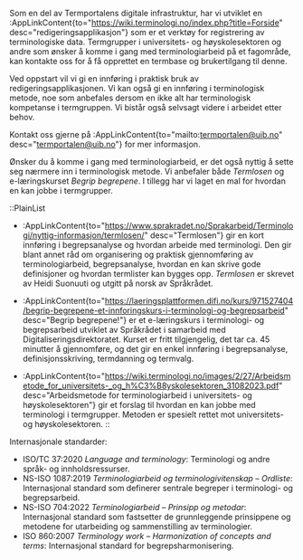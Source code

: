 Som en del av Termportalens digitale infrastruktur, har vi utviklet en
:AppLinkContent{to="https://wiki.terminologi.no/index.php?title=Forside"
desc="redigeringsapplikasjon"} som er et verktøy for registrering av
terminologiske data. Termgrupper i universitets- og høyskolesektoren
og andre som ønsker å komme i gang med terminologiarbeid på et
fagområde, kan kontakte oss for å få opprettet en termbase og
brukertilgang til denne.

Ved oppstart vil vi gi en innføring i praktisk bruk av
redigeringsapplikasjonen. Vi kan også gi en innføring i terminologisk
metode, noe som anbefales dersom en ikke alt har terminologisk
kompetanse i termgruppen. Vi bistår også selvsagt videre i arbeidet
etter behov.

Kontakt oss gjerne på :AppLinkContent{to="mailto:termportalen@uib.no"
desc="termportalen@uib.no"} for mer informasjon.

Ønsker du å komme i gang med terminologiarbeid, er det også nyttig å
sette seg nærmere inn i terminologisk metode. Vi anbefaler både
*Termlosen* og e-læringskurset *Begrip begrepene*. I tillegg
har vi laget en mal for hvordan en kan jobbe i termgrupper.

::PlainList
- :AppLinkContent{to="https://www.sprakradet.no/Sprakarbeid/Terminologi/nyttig-informasjon/termlosen/"
desc="Termlosen"} gir en kort innføring i begrepsanalyse og hvordan
arbeide med terminologi. Den gir blant annet råd om organisering og
praktisk gjennomføring av terminologiarbeid, begrepsanalyse, hvordan
en kan skrive gode definisjoner og hvordan termlister kan bygges opp.
*Termlosen* er skrevet av Heidi Suonuuti og utgitt på norsk av
Språkrådet.

- :AppLinkContent{to="https://laeringsplattformen.difi.no/kurs/971527404/begrip-begrepene-et-innforingskurs-i-terminologi-og-begrepsarbeid"
desc="Begrip begrepene!"} er et e-læringskurs i terminologi- og
begrepsarbeid utviklet av Språkrådet i samarbeid med
Digitaliseringsdirektoratet. Kurset er fritt tilgjengelig, det tar ca.
45 minutter å gjennomføre, og det gir en enkel innføring i
begrepsanalyse, definisjonsskriving, termdanning og termvalg.

- :AppLinkContent{to="https://wiki.terminologi.no/images/2/27/Arbeidsmetode_for_universitets-_og_h%C3%B8yskolesektoren_31082023.pdf"
desc="Arbeidsmetode for terminologiarbeid i universitets- og
høyskolesektoren"} gir et forslag til hvordan en kan jobbe med
terminologi i termgrupper. Metoden er spesielt rettet mot
universitets- og høyskolesektoren.
::

Internasjonale standarder:
- ISO/TC 37:2020 *Language and terminology*: Terminologi og andre språk- og innholdsressurser.
- NS-ISO 1087:2019 *Terminologiarbeid og terminologivitenskap – Ordliste*: Internasjonal standard som definerer sentrale begreper i terminologi- og begrepsarbeid.
- NS-ISO 704:2022 *Terminologiarbeid – Prinsipp og metodar*: Internasjonal standard som fastsetter de grunnleggende prinsippene og metodene for utarbeiding og sammenstilling av terminologier.
- ISO 860:2007 *Terminology work – Harmonization of concepts and terms*: Internasjonal standard for begrepsharmonisering.

